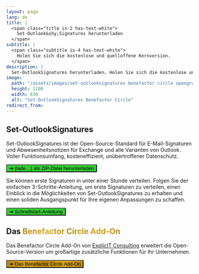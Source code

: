 ```yaml
---
layout: page
lang: de
title: |
  <span class="title is-2 has-text-white">
    Set-Outlook&shy;Signatures herunterladen
  </span>
subtitle: |
  <span class="subtitle is-4 has-text-white">
    Holen Sie sich die kostenlose und quelloffene Kernversion.
  </span>
description: |
  Set-OutlookSignatures herunterladen. Holen Sie sich die kostenlose und quelloffene Kernversion. GitHub. FOSS.
image:
  path: "/assets/images/set-outlooksignatures benefactor circle opengraph1200x630.png"
  height: 1200
  width: 630
  alt: "Set-OutlookSignatures Benefactor Circle"
redirect_from:
---
```


<div style="min-height: 100vh;">
  <h2>Set-OutlookSignatures</h2>
  <p>
  Set-OutlookSignatures ist der Open-Source-Standard für E-Mail-Signaturen und Abwesenheitsnotizen für Exchange und alle Varianten von Outlook. Voller Funktionsumfang, kosteneffizient, unübertroffener Datenschutz.
  </p>

  <p><a id="download-link" href="https://github.com/Set-OutlookSignatures/Set-OutlookSignatures/releases"><button class="button is-link is-normal is-hover has-text-black has-text-weight-bold" style="background-color: limegreen">➔&nbsp;<span class="version-text">(lade…)</span>&nbsp;als ZIP-Datei herunterladen</button></a></p>

  <p>Sie können erste Signaturen in unter einer Stunde verteilen. Folgen Sie der einfachen 3-Schritte-Anleitung, um erste Signaturen zu verteilen, einen Einblick in die Möglichkeiten von Set-OutlookSignatures zu erhalten und einen soliden Ausgangspunkt für Ihre eigenen Anpassungen zu schaffen.</p>
  
  <p><a href="/quickstart"><button class="button is-link is-normal is-hover has-text-black has-text-weight-bold" style="background-color: limegreen">➔ Schnellstart-Anleitung</button></a></p>

  <h2>Das <span style="font-weight: bold; background-image: linear-gradient(to right, darkgoldenrod, goldenrod, darkgoldenrod, goldenrod, darkgoldenrod); background-clip: text; color: transparent;">Benefactor Circle Add-On</span></h2>
  <p>Das Benefactor Circle Add-On von <a href="https://explicitconsulting.at">ExplicIT Consulting</a> erweitert die Open-Source-Version um großartige zusätzliche Funktionen für Ihr Unternehmen.</p>

  <p><a href="/benefactorcircle"><button class="button is-link is-normal is-hover has-text-black has-text-weight-bold" style="background-image: linear-gradient(to right, darkgoldenrod, goldenrod, darkgoldenrod, goldenrod, darkgoldenrod)">➔ Das Benefactor Circle Add-On</button></a></p>
</div>

<script>
  fetch('https://api.github.com/repos/Set-OutlookSignatures/Set-OutlookSignatures/releases/latest')
    .then(response => response.json())
    .then(data => {
      document.querySelectorAll('.version-text').forEach(span => {
        span.textContent = data.tag_name;
      });

      document.getElementById('download-link').href = 
        `https://github.com/Set-OutlookSignatures/Set-OutlookSignatures/releases/download/${data.tag_name}/Set-OutlookSignatures_${data.tag_name}.zip`;
    })
    .catch(error => {
      console.error('Error fetching release info:', error);
    });
</script>

